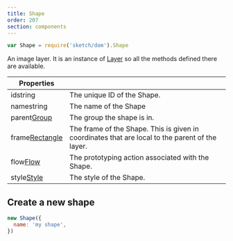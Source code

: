 ```yaml
---
title: Shape
order: 207
section: components
---
```


```javascript
var Shape = require('sketch/dom').Shape
```

An image layer. It is an instance of [Layer](#layer) so all the methods defined there are available.

| Properties                                                 |                                                                                                 |
| ---------------------------------------------------------- | ----------------------------------------------------------------------------------------------- |
| id<span class="arg-type">string</span>                     | The unique ID of the Shape.                                                                     |
| name<span class="arg-type">string</span>                   | The name of the Shape                                                                           |
| parent<span class="arg-type">[Group](#group)</span>        | The group the shape is in.                                                                      |
| frame<span class="arg-type">[Rectangle](#rectangle)</span> | The frame of the Shape. This is given in coordinates that are local to the parent of the layer. |
| flow<span class="arg-type">[Flow](#flow)</span>            | The prototyping action associated with the Shape.                                               |
| style<span class="arg-type">[Style](#style)</span>         | The style of the Shape.                                                                         |

## Create a new shape

```javascript
new Shape({
  name: 'my shape',
})
```
